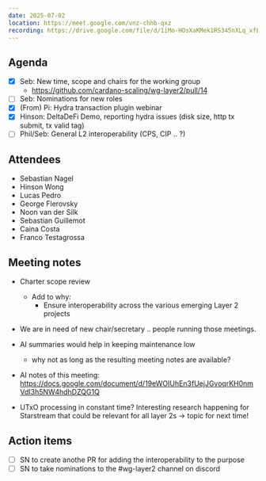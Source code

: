 ```yaml
---
date: 2025-07-02
location: https://meet.google.com/vnz-chhb-qxz
recording: https://drive.google.com/file/d/1iMo-HOsXaKMek1RS345nXLq_xfLWhfLu/view
---
```


## Agenda

- [x] Seb: New time, scope and chairs for the working group
  - https://github.com/cardano-scaling/wg-layer2/pull/14
- [ ] Seb: Nominations for new roles
- [x] (From) Pi: Hydra transaction plugin webinar
- [x] Hinson: DeltaDeFi Demo, reporting hydra issues (disk size, http tx submit, tx valid tag)
- [ ] Phil/Seb: General L2 interoperability (CPS, CIP .. ?)

## Attendees

- Sebastian Nagel
- Hinson Wong
- Lucas Pedro
- George Flerovsky
- Noon van der Silk
- Sebastian Guillemot
- Caina Costa
- Franco Testagrossa

## Meeting notes

- Charter scope review
  - Add to why:
    - Ensure interoperability across the various emerging Layer 2 projects
- We are in need of new chair/secretary .. people running those meetings.
- AI summaries would help in keeping maintenance low
  - why not as long as the resulting meeting notes are available?
  
- AI notes of this meeting: https://docs.google.com/document/d/19eWOIUhEn3fUejJGvoqrKH0nmVdI3h5NW4hdhDZQG1Q

- UTxO processing in constant time? Interesting research happening for Starstream that could be relevant for all layer 2s -> topic for next time!

## Action items

- [ ] SN to create anothe PR for adding the interoperability to the purpose
- [ ] SN to take nominations to the #wg-layer2 channel on discord
